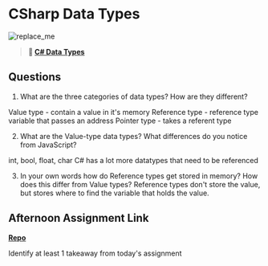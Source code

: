 # CSharp Data Types

![replace_me](https://codeworks.blob.core.windows.net/public/assets/img/illustrations/placeholder.svg)

> **📖 [C# Data Types](https://codeworksacademy.com/fs-student-guide/resources/wk10/01-CSharp-Generics)**

## Questions

1. What are the three categories of data types? How are they different?

Value type - contain a value in it's memory
Reference type - reference type variable that passes an address
Pointer type - takes a referent type

2. What are the Value-type data types? What differences do you notice from JavaScript?

int, bool, float, char
C# has a lot more datatypes that need to be referenced

3. In your own words how do Reference types get stored in memory? How does this differ from Value types? Reference types don't store the value, but stores where to find the variable that holds the value.


## Afternoon Assignment Link

**[Repo](https://github.com/KellyWemmer/rock-paper-scissors)**

Identify at least 1 takeaway from today's assignment

